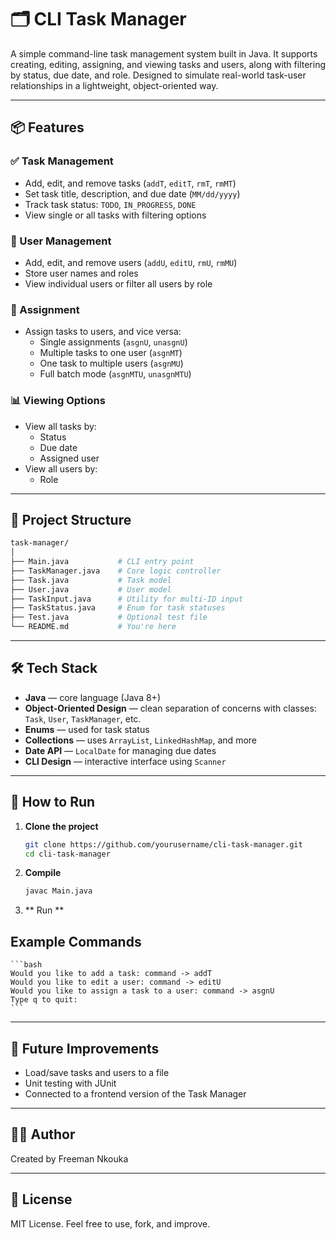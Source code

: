 # 🗂️ CLI Task Manager

A simple command-line task management system built in Java. It supports creating, editing, assigning, and viewing tasks and users, along with filtering by status, due date, and role. Designed to simulate real-world task-user relationships in a lightweight, object-oriented way.

---

## 📦 Features

### ✅ Task Management

- Add, edit, and remove tasks (`addT`, `editT`, `rmT`, `rmMT`)
- Set task title, description, and due date (`MM/dd/yyyy`)
- Track task status: `TODO`, `IN_PROGRESS`, `DONE`
- View single or all tasks with filtering options

### 👤 User Management

- Add, edit, and remove users (`addU`, `editU`, `rmU`, `rmMU`)
- Store user names and roles
- View individual users or filter all users by role

### 🔁 Assignment

- Assign tasks to users, and vice versa:
  - Single assignments (`asgnU`, `unasgnU`)
  - Multiple tasks to one user (`asgnMT`)
  - One task to multiple users (`asgnMU`)
  - Full batch mode (`asgnMTU`, `unasgnMTU`)

### 📊 Viewing Options

- View all tasks by:
  - Status
  - Due date
  - Assigned user
- View all users by:
  - Role

---

## 📁 Project Structure

```bash
task-manager/
│
├── Main.java           # CLI entry point
├── TaskManager.java    # Core logic controller
├── Task.java           # Task model
├── User.java           # User model
├── TaskInput.java      # Utility for multi-ID input
├── TaskStatus.java     # Enum for task statuses
├── Test.java           # Optional test file
└── README.md           # You're here
```

---

## 🛠️ Tech Stack

- **Java** — core language (Java 8+)
- **Object-Oriented Design** — clean separation of concerns with classes: `Task`, `User`, `TaskManager`, etc.
- **Enums** — used for task status
- **Collections** — uses `ArrayList`, `LinkedHashMap`, and more
- **Date API** — `LocalDate` for managing due dates
- **CLI Design** — interactive interface using `Scanner`

---

## 🧪 How to Run

1. **Clone the project**

   ```bash
   git clone https://github.com/yourusername/cli-task-manager.git
   cd cli-task-manager
   ```

2. **Compile**

   ```bash
   javac Main.java
   ```

3. ** Run **

## Example Commands

    ```bash
    Would you like to add a task: command -> addT
    Would you like to edit a user: command -> editU
    Would you like to assign a task to a user: command -> asgnU
    Type q to quit:
    ```

---

## 🧠 Future Improvements

- Load/save tasks and users to a file
- Unit testing with JUnit
- Connected to a frontend version of the Task Manager

---

## 🧑‍💻 Author

Created by Freeman Nkouka

---

## 📄 License

MIT License. Feel free to use, fork, and improve.

```

```

```

```
